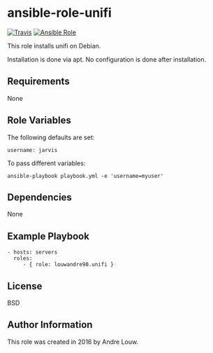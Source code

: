 ansible-role-unifi
=========
[![Travis](https://img.shields.io/travis/louwandre90/ansible-role-unifi.svg?style=flat-square)](https://travis-ci.org/louwandre90/ansible-role-unifi)
[![Ansible Role](https://img.shields.io/badge/role-louwandre90.unifi-blue.svg?style=flat-square)](https://galaxy.ansible.com/louwandre90/unifi/)

This role installs unifi on Debian.

Installation is done via apt. No configuration is done after installation. 

Requirements
------------
None 

Role Variables
--------------

The following defaults are set:

    username: jarvis

To pass different variables:

    ansible-playbook playbook.yml -e 'username=myuser'
    
Dependencies
------------
None

Example Playbook
----------------

    - hosts: servers
      roles:
         - { role: louwandre90.unifi }

License
-------

BSD

Author Information
------------------

This role was created in 2016 by Andre Louw.
